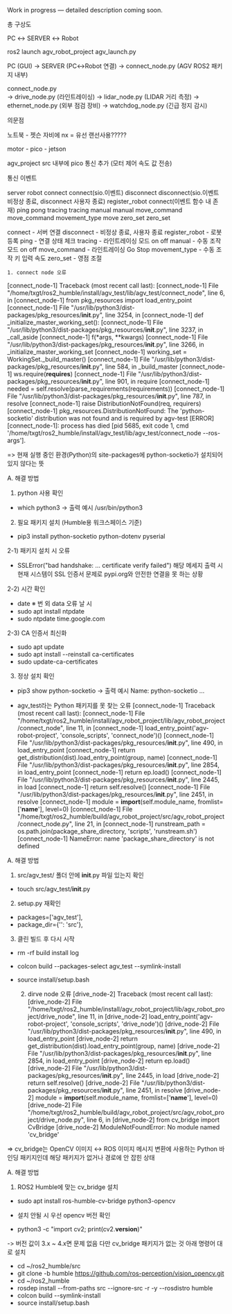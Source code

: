 Work in progress — detailed description coming soon.

총 구상도

PC ↔ SERVER ↔ Robot

ros2 launch agv_robot_project agv_launch.py


PC (GUI)  →  SERVER (PC↔Robot 연결)  →  connect_node.py (AGV ROS2 패키지 내부)

connect_node.py  
→  drive_node.py (라인트레이싱)
→  lidar_node.py (LIDAR 거리 측정)
→  ethernet_node.py (외부 점검 장비)
→  watchdog_node.py (긴급 정지 감시)


의문점

노트북 - 젯슨 자비에 nx = 유선 랜선사용?????

motor - pico - jetson

agv_project src 내부에 pico 통신 추가 (모터 제어 속도 값 전송)


통신 이벤트

server              robot
connect             connect(sio.이벤트)
disconnect          disconnect(sio.이벤트 비정상 종료, disconnect 사용자 종료)
register_robot      connect(이벤트 함수 내 존재)
ping                pong
tracing             tracing
manual              manual
move_command        move_command
movement_type       move
zero_set            zero_set

connect - 서버 연결
disconnect - 비정상 종료, 사용자 종료
register_robot - 로봇 등록
ping - 연결 상태 체크
tracing - 라인트레이싱 모드 on off
manual - 수동 조작 모드 on off
move_command - 라인트레이싱 Go Stop
movement_type - 수동 조작 키 입력 속도
zero_set - 영점 조절

    1. connect node 오류
[connect_node-1] Traceback (most recent call last):
[connect_node-1]   File "/home/txgt/ros2_humble/install/agv_test/lib/agv_test/connect_node", line 6, in <module>
[connect_node-1]     from pkg_resources import load_entry_point
[connect_node-1]   File "/usr/lib/python3/dist-packages/pkg_resources/__init__.py", line 3254, in <module>
[connect_node-1]     def _initialize_master_working_set():
[connect_node-1]   File "/usr/lib/python3/dist-packages/pkg_resources/__init__.py", line 3237, in _call_aside
[connect_node-1]     f(*args, **kwargs)
[connect_node-1]   File "/usr/lib/python3/dist-packages/pkg_resources/__init__.py", line 3266, in _initialize_master_working_set
[connect_node-1]     working_set = WorkingSet._build_master()
[connect_node-1]   File "/usr/lib/python3/dist-packages/pkg_resources/__init__.py", line 584, in _build_master
[connect_node-1]     ws.require(__requires__)
[connect_node-1]   File "/usr/lib/python3/dist-packages/pkg_resources/__init__.py", line 901, in require
[connect_node-1]     needed = self.resolve(parse_requirements(requirements))
[connect_node-1]   File "/usr/lib/python3/dist-packages/pkg_resources/__init__.py", line 787, in resolve
[connect_node-1]     raise DistributionNotFound(req, requirers)
[connect_node-1] pkg_resources.DistributionNotFound: The 'python-socketio' distribution was not found and is required by agv-test
[ERROR] [connect_node-1]: process has died [pid 5685, exit code 1, cmd '/home/txgt/ros2_humble/install/agv_test/lib/agv_test/connect_node --ros-args'].

=> 현재 실행 중인 환경(Python)의 site-packages에 python-socketio가 설치되어 있지 않다는 뜻

A. 해결 방법
1) python 사용 확인
- which python3 -> 출력 예시 /usr/bin/python3

2) 필요 패키지 설치 (Humble용 워크스페이스 기준)
- pip3 install python-socketio python-dotenv pyserial

2-1) 패키지 설치 시 오류
- SSLError("bad handshake: ... certificate verify failed") 해당 메세지 출력 시 현재 시스템이 SSL 인증서 문제로 pypi.org와 안전한 연결을 못 하는 상황

2-2) 시간 확인
- date
※ 번 외 data 오류 날 시
- sudo apt install ntpdate
- sudo ntpdate time.google.com

2-3) CA 인증서 최신화
- sudo apt update
- sudo apt install --reinstall ca-certificates
- sudo update-ca-certificates

3) 정상 설치 확인
- pip3 show python-socketio -> 출력 예시 Name: python-socketio ...


+ agv_test라는 Python 패키지를 못 찾는 오류
[connect_node-1] Traceback (most recent call last):
[connect_node-1]   File "/home/txgt/ros2_humble/install/agv_robot_project/lib/agv_robot_project/connect_node", line 11, in <module>
[connect_node-1]     load_entry_point('agv-robot-project', 'console_scripts', 'connect_node')()
[connect_node-1]   File "/usr/lib/python3/dist-packages/pkg_resources/__init__.py", line 490, in load_entry_point
[connect_node-1]     return get_distribution(dist).load_entry_point(group, name)
[connect_node-1]   File "/usr/lib/python3/dist-packages/pkg_resources/__init__.py", line 2854, in load_entry_point
[connect_node-1]     return ep.load()
[connect_node-1]   File "/usr/lib/python3/dist-packages/pkg_resources/__init__.py", line 2445, in load
[connect_node-1]     return self.resolve()
[connect_node-1]   File "/usr/lib/python3/dist-packages/pkg_resources/__init__.py", line 2451, in resolve
[connect_node-1]     module = __import__(self.module_name, fromlist=['__name__'], level=0)
[connect_node-1]   File "/home/txgt/ros2_humble/build/agv_robot_project/src/agv_robot_project/connect_node.py", line 21, in <module>
[connect_node-1]     runstream_path = os.path.join(package_share_directory, 'scripts', 'runstream.sh')
[connect_node-1] NameError: name 'package_share_directory' is not defined

A. 해결 방법
1) src/agv_test/ 폴더 안에 __init__.py 파일 있는지 확인
- touch src/agv_test/__init__.py

2) setup.py 재확인
- packages=['agv_test'],
- package_dir={'': 'src'},

3) 클린 빌드 후 다시 시작
- rm -rf build install log
- colcon build --packages-select agv_test --symlink-install
- source install/setup.bash


    2. dirve node 오류
[drive_node-2] Traceback (most recent call last):
[drive_node-2]   File "/home/txgt/ros2_humble/install/agv_robot_project/lib/agv_robot_project/drive_node", line 11, in <module>
[drive_node-2]     load_entry_point('agv-robot-project', 'console_scripts', 'drive_node')()
[drive_node-2]   File "/usr/lib/python3/dist-packages/pkg_resources/__init__.py", line 490, in load_entry_point
[drive_node-2]     return get_distribution(dist).load_entry_point(group, name)
[drive_node-2]   File "/usr/lib/python3/dist-packages/pkg_resources/__init__.py", line 2854, in load_entry_point
[drive_node-2]     return ep.load()
[drive_node-2]   File "/usr/lib/python3/dist-packages/pkg_resources/__init__.py", line 2445, in load
[drive_node-2]     return self.resolve()
[drive_node-2]   File "/usr/lib/python3/dist-packages/pkg_resources/__init__.py", line 2451, in resolve
[drive_node-2]     module = __import__(self.module_name, fromlist=['__name__'], level=0)
[drive_node-2]   File "/home/txgt/ros2_humble/build/agv_robot_project/src/agv_robot_project/drive_node.py", line 6, in <module>
[drive_node-2]     from cv_bridge import CvBridge
[drive_node-2] ModuleNotFoundError: No module named 'cv_bridge'

=> cv_bridge는 OpenCV 이미지 ↔ ROS 이미지 메시지 변환에 사용하는 Python 바인딩 패키지인데 해당 패키지가 없거나 경로에 안 잡힌 상태

A. 해결 방법
1) ROS2 Humble에 맞는 cv_bridge 설치
- sudo apt install ros-humble-cv-bridge python3-opencv

* 설치 안될 시 우선 opencv 버전 확인 
- python3 -c "import cv2; print(cv2.__version__)"

-> 버전 값이 3.x ~ 4.x면 문제 없음 다만 cv_bridge 패키지가 없는 것 아래 명령어 대로 설치

- cd ~/ros2_humble/src
- git clone -b humble https://github.com/ros-perception/vision_opencv.git
- cd ~/ros2_humble
- rosdep install --from-paths src --ignore-src -r -y --rosdistro humble
- colcon build --symlink-install
- source install/setup.bash


